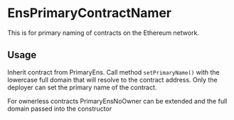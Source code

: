 # EnsPrimaryContractNamer


This is for primary naming of contracts on the Ethereum network.

## Usage

Inherit contract from PrimaryEns. Call method `setPrimaryName()` with the lowercase full domain that will
resolve to the contract address. Only the deployer can set the primary name of the contract.

For ownerless contracts PrimaryEnsNoOwner can be extended and the full domain passed into the constructor
